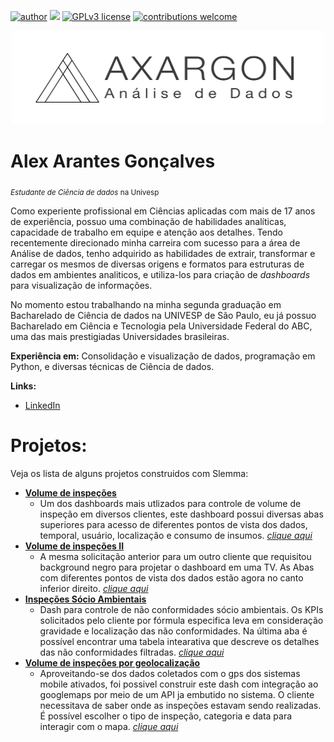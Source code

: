 [![author](https://img.shields.io/badge/autor-axargon-blue)](https://www.linkedin.com/in/alexarantesgoncalves/) [![](https://img.shields.io/badge/projeto-visualiza%C3%A7%C3%A3o%20de%20dados-red)]() [![GPLv3 license](https://img.shields.io/badge/tecnologias-diversas-blue)](http://perso.crans.org/besson/LICENSE.html) [![contributions welcome](https://img.shields.io/badge/contributions-welcome-brightgreen.svg?style=flat)]()

<p align="center" >
  <img src="Axargon_CienciaDeDados_Final_PT.png" width="500" height="150" >
</p>

# Alex Arantes Gonçalves
<sub>*Estudante de Ciência de dados* na Univesp</sub>


Como experiente profissional em Ciências aplicadas com mais de 17 anos de experiência, possuo uma combinação de habilidades analíticas, capacidade de trabalho em equipe e atenção aos detalhes. Tendo recentemente direcionado minha carreira com sucesso para a área de Análise de dados, tenho adquirido as habilidades de extrair, transformar e carregar os mesmos de diversas origens e formatos para estruturas de dados em ambientes analiticos, e utiliza-los para criação de *dashboards* para visualização de informações.

No momento estou trabalhando na minha segunda graduação em Bacharelado de Ciência de dados na UNIVESP de São Paulo, eu já possuo Bacharelado em Ciência e Tecnologia pela Universidade Federal do ABC, uma das mais prestigiadas Universidades brasileiras.


**Experiência em:** Consolidação e visualização de dados, programação em Python, e diversas técnicas de Ciência de dados.

**Links:**

* [LinkedIn](https://www.linkedin.com/in/alexarantesgoncalves/?locale=pt_BR)

# Projetos:
Veja os lista de alguns projetos construidos com Slemma:

* **[Volume de inspeções](https://slemma.com/share/eca68174d41f8af8f5f1f23827f0ec858d34d365)**
  * Um dos dashboards mais utlizados para controle de volume de inspeção em diversos clientes, este dashboard possui diversas abas superiores para acesso de diferentes pontos de vista dos dados, temporal, usuário, localização e consumo de insumos. *[clique aqui](https://slemma.com/share/eca68174d41f8af8f5f1f23827f0ec858d34d365)*
* **[Volume de inspeções II](https://slemma.com/share/fce37a61af0330a61f380273c896392486e55329)**
  * A mesma solicitação anterior para um outro cliente que requisitou background negro para projetar o dashboard em uma TV. As Abas com diferentes pontos de vista dos dados estão agora no canto inferior direito. *[clique aqui](https://slemma.com/share/fce37a61af0330a61f380273c896392486e55329)*
* **[Inspeções Sócio Ambientais](https://slemma.com/share/759a9137e9afc984809e76435d56356c136b96ed)**
  * Dash para controle de não conformidades sócio ambientais. Os KPIs solicitados pelo cliente por fórmula especifica leva em consideração gravidade e localização das não conformidades. Na última aba é possível encontrar uma tabela intearativa que descreve os detalhes das não conformidades filtradas.  *[clique aqui](https://slemma.com/share/759a9137e9afc984809e76435d56356c136b96ed)*
* **[Volume de inspeções por geolocalização](https://slemma.com/share/a728033985c2529d91de887bf4e997750aaa6f8b)**
  * Aproveitando-se dos dados coletados com o gps dos sistemas mobile ativados, foi possivel construir este dash com integração ao googlemaps por meio de um API ja embutido no sistema. O cliente necessitava de saber onde as inspeções estavam sendo realizadas. É possível escolher o tipo de inspeção, categoria e data para interagir com o mapa. *[clique aqui](https://slemma.com/share/a728033985c2529d91de887bf4e997750aaa6f8b)*





<!-- **Como Implementar Regressão Linear com Python:** https://bit.ly/2Li5pzY
* **Data Science: Investigando o naufrágio do Titanic:** https://bit.ly/2Ubr5SH
* **Como Tratar Dados Ausentes com Pandas:** https://bit.ly/31KWSMN
* **XGBoost: aprenda este algoritmo de Machine Learning em Python:** https://bit.ly/2UbRhws
* **Como criar uma Wordcloud em Python:** https://bit.ly/2OxsphM
* **Como lidar com dados desbalanceados:** https://bit.ly/2ZlaNsV-->
